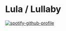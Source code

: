 # Lula / Lullaby

[![spotify-github-profile](https://spotify-github-profile.vercel.app/api/view?uid=ssamxb&cover_image=true&theme=default)](https://lula.tools)
